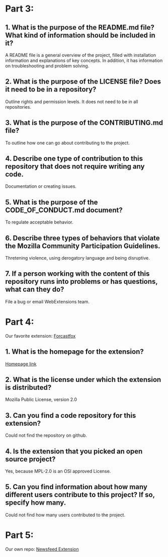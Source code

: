 # Part 3:

## 1. What is the purpose of the README.md file? What kind of information should be included in it?
A README file is a general overview of the project, filled with installation information and explanations of key concepts. In addition, it has information on troubleshooting and problem solving. 
## 2. What is the purpose of the LICENSE file? Does it need to be in a repository?
Outline rights and permission levels. It does not need to be in all repositories. 
## 3. What is the purpose of the CONTRIBUTING.md file?
To outline how one can go about contributing to the project. 
## 4. Describe one type of contribution to this repository that does not require writing any code.
Documentation or creating issues.
## 5. What is the purpose of the CODE_OF_CONDUCT.md document?
To regulate acceptable behavior.
## 6. Describe three types of behaviors that violate the Mozilla Community Participation Guidelines.
Thretening violence, using derogatory language and being disruptive. 
## 7. If a person working with the content of this repository runs into problems or has questions, what can they do?
File a bug or email WebExtensions team.

# Part 4:
Our favorite extension: [Forcastfox](https://addons.mozilla.org/en-US/firefox/addon/forecastfox-fix-version/)

## 1. What is the homepage for the extension?
[Homepage link](http://www.s3blog.org/forecastfox.html)
## 2. What is the license under which the extension is distributed?
Mozilla Public License, version 2.0
## 3. Can you find a code repository for this extension?
Could not find the repository on github.
## 4. Is the extension that you picked an open source project?
Yes, because MPL-2.0 is an OSI approved License.
## 5. Can you find information about how many different users contribute to this project? If so, specify how many.
Could not find how many users contributed to the project.

# Part 5:
Our own repo: [Newsfeed Extension](https://github.com/hunter-college-ossd-spr-2020/team-8_newsfeed-extention/)

